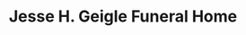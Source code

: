 ---
title: "Jesse H. Geigle Funeral Home"
url: /harrisburg/jesse-h-geigle-funeral-home/
shop: Bestattungen
---